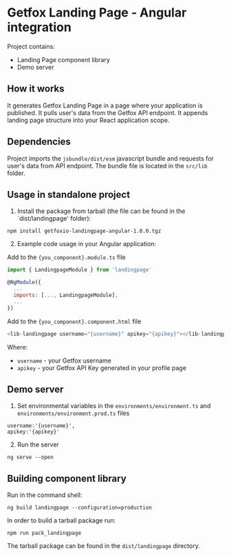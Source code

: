 # Getfox Landing Page - Angular integration

Project contains:

- Landing Page component library
- Demo server

## How it works

It generates Getfox Landing Page in a page where your application is published. It pulls user's data from the Getfox API endpoint. It appends landing page structure into your React application scope.

## Dependencies

Project imports the `jsbundle/dist/esm` javascript bundle and requests for user's data from API endpoint. The bundle file is located in the `src/lib` folder.

## Usage in standalone project

1. Install the package from tarball (the file can be found in the `dist/landingpage' folder):

```
npm install getfoxio-landingpage-angular-1.0.0.tgz
```

2. Example code usage in your Angular application:

Add to the `{you_component}.module.ts` file

```javascript
import { LandingpageModule } from 'landingpage'

@NgModule({
  ...
  imports: [..., LandingpageModule],
  ...
})
```

Add to the `{you_component}.component.html` file

```javascript
<lib-landingpage username="{username}" apikey="{apikey}"></lib-landingpage>
```

Where:

- `username` - your Getfox username
- `apikey` - your Getfox API Key generated in your profile page

## Demo server

1. Set environmental variables in the `environments/environment.ts` and `environments/environment.prod.ts` files

```
username:'{username}',
apikey:'{apikey}'
```

2. Run the server

```
ng serve --open
```

## Building component library

Run in the command shell:

```
ng build landingpage --configuration=production
```

In order to build a tarball package run:

```
npm run pack_landingpage
```

The tarball package can be found in the `dist/landingpage` directory.
